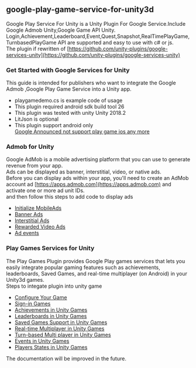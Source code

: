 ## google-play-game-service-for-unity3d
Google Play Service For Unity  is a Unity Plugin For Google Service.Include Google Admob Unity,Google Game API Unity. Login,Achievement,Leaderboard,Event,Quest,Snapshot,RealTimePlayGame,TurnbasedPlayGame API are supported and easy to use with c# or js.    
The  plugin if rewritten of 
[https://github.com/unity-plugins/google-services-unity](https://github.com/unity-plugins/google-services-unity)



### Get Started with Google Services for Unity
This guide is intended for publishers who want to integrate the Google Admob ,Google Play Game Service  into a Unity app.    
  
- playgamedemo.cs is example code of usage     
- This plugin required android sdk build tool 26     
- This plugin was tested with unity Unity 2018.2    
- LitJson is optional
- This plugin support android only    
 [Google Announced not support play game ios any more](https://android-developers.googleblog.com/2017/04/focusing-our-google-play-games-services.html)



### Admob for Unity
Google AdMob is a mobile advertising platform that you can use to generate revenue from your app.     
Ads can be displayed as banner, interstitial, video, or native ads.    
Before you can display ads within your app, you'll need to create an AdMob account ad [https://apps.admob.com](https://apps.admob.com) and activate one or more ad unit IDs.    
and then follow this steps to add code to display ads

- [Initialize MobileAds](https://github.com/unity-plugins/google-play-game-service-for-unity3d/wiki/Admob-for-Unity#initialize-mobileads)
- [Banner Ads](https://github.com/unity-plugins/google-play-game-service-for-unity3d/wiki/Admob-for-Unity#banner-ads)
- [Interstitial Ads](https://github.com/unity-plugins/google-play-game-service-for-unity3d/wiki/Admob-for-Unity#interstitial-ads)
- [Rewarded Video Ads](https://github.com/unity-plugins/google-play-game-service-for-unity3d/wiki/Admob-for-Unity#rewarded-video-ads)
- [Ad events](https://github.com/unity-plugins/google-play-game-service-for-unity3d/wiki/Admob-for-Unity#ad-events)


### Play Games Services for Unity
The Play Games Plugin provides  Google Play games services that lets you easily integrate popular gaming features such as achievements, leaderboards, Saved Games, and real-time multiplayer (on Android) in your Unity3d games.    
Steps to integate plugin into unity game

- [Configure Your Game](https://github.com/unity-plugins/google-play-game-service-for-unity3d/wiki/Configure-Game)
- [Sign-in Games](https://github.com/unity-plugins/google-play-game-service-for-unity3d/wiki/Sign-in-Games)
- [Achievements in Unity Games](https://github.com/unity-plugins/google-play-game-service-for-unity3d/wiki/Achievements-in-Unity-Games)
- [Leaderboards in Unity Games](https://github.com/unity-plugins/google-play-game-service-for-unity3d/wiki/Leaderboards-in-Unity-Games)
- [Saved Games Support in Unity Games](https://github.com/unity-plugins/google-play-game-service-for-unity3d/wiki/Saved-Games-Support-in-Unity-Games)
- [Real-time Multiplayer in Unity Games](https://github.com/unity-plugins/google-play-game-service-for-unity3d/wiki/Real-time-Multiplayer-in-Unity-Games)
- [Turn-based Multi player in Unity Games](https://github.com/unity-plugins/google-play-game-service-for-unity3d/wiki/Turn-based-Multi-player-in-Unity-Games)
- [Events in Unity Games](https://github.com/unity-plugins/google-play-game-service-for-unity3d/wiki/Events-in-Unity-Games)
- [Players States in Unity Games](https://github.com/unity-plugins/google-play-game-service-for-unity3d/wiki/Players-States-in-Unity-Games)


The documentation will be improved in the future.